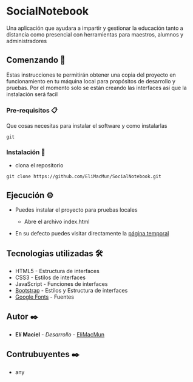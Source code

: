 # SocialNotebook

Una aplicación que ayudara a impartir y gestionar la educación tanto a distancia como presencial con herramientas para maestros, alumnos y administradores

## Comenzando 🚀

Estas instrucciones te permitirán obtener una copia del proyecto en funcionamiento en tu máquina local para propósitos de desarrollo y pruebas.
Por el momento solo se están creando las interfaces asi que la instalación será facil

### Pre-requisitos 📋

Que cosas necesitas para instalar el software y como instalarlas

```
git
```

### Instalación 🔧

* clona el repositorio

```
git clone https://github.com/EliMacMun/SocialNotebook.git
```

## Ejecución ⚙️

* Puedes instalar el proyecto para pruebas locales
  * Abre el archivo index.html

* En su defecto puedes visitar directamente la [página temporal](https://elimacmun.github.io/SocialNotebook/)

## Tecnologias utilizadas 🛠️

* HTML5 - Estructura de interfaces
* CSS3 - Estilos de interfaces
* JavaScript - Funciones de interfaces
* [Bootstrap](https://getbootstrap.com/) - Estilos y Estructura de interfaces
* [Google Fonts](https://fonts.google.com/) - Fuentes

## Autor ✒️

* **Elí Maciel** - *Desarrollo* - [EliMacMun](https://github.com/EliMacMun)

## Contrubuyentes ✒️

* any

<!--
## Licencia 📄

Este proyecto está bajo la Licencia (Tu Licencia) - mira el archivo [LICENSE.md](LICENSE.md) para detalles

## Expresiones de Gratitud 🎁

* Comenta a otros sobre este proyecto 📢
* Invita una cerveza 🍺 o un café ☕ a alguien del equipo. 
* Da las gracias públicamente 🤓.
* etc.

-->
